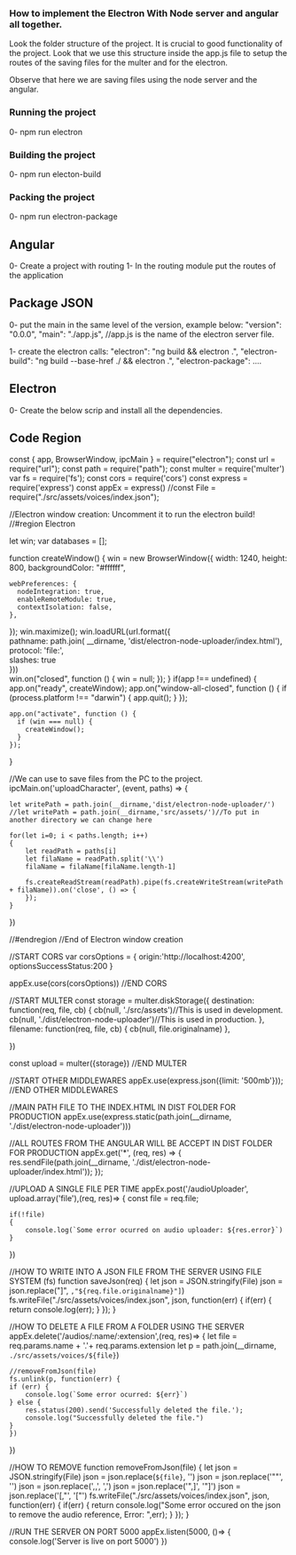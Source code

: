 ### How to implement the Electron With Node server and angular all together.

Look the folder structure of the project. It is crucial to good functionality of the project. 
Look that we use this structure inside the app.js file to setup the routes of the saving files
for the multer and for the electron.

Observe that here we are saving files using the node server and the angular.

### Running the project
0- npm run electron

### Building the project
0- npm run electon-build

### Packing the project
0- npm run electron-package

## Angular
0- Create a project with routing
1- In the routing module put the routes of the application


## Package JSON
0- put the main in the same level of the version, example below:
  "version": "0.0.0",
  "main": "./app.js", //app.js is the name of the electron server file.

1- create the electron calls:
    "electron": "ng build && electron .",
    "electron-build": "ng build --base-href ./ && electron .",
    "electron-package": ....
## Electron
0- Create the below scrip and install all the dependencies.

## Code Region 
const { app, BrowserWindow, ipcMain } = require("electron");
const url = require("url");
const path = require("path");
const multer = require('multer')
var fs = require('fs');
const cors = require('cors')
const express = require('express')
const appEx = express()
//const File = require("./src/assets/voices/index.json"); 



//Electron window creation: Uncomment it to run the electron build!
//#region Electron


let win;
var databases = [];

function createWindow() {
  win = new BrowserWindow({
    width: 1240,
    height: 800,
    backgroundColor: "#ffffff",

    webPreferences: {
      nodeIntegration: true,
      enableRemoteModule: true,
      contextIsolation: false,
    },
  });
  win.maximize();
  win.loadURL(url.format({      
    pathname: path.join(
        __dirname,
        'dist/electron-node-uploader/index.html'),       
    protocol: 'file:',      
    slashes: true     
}))   
  win.on("closed", function () {
    win = null;
  });
}
if(app !== undefined)
{
    app.on("ready", createWindow);
    app.on("window-all-closed", function () {
      if (process.platform !== "darwin") {
        app.quit();
      }
    }); 
    
    app.on("activate", function () {
      if (win === null) {
        createWindow();
      }
    });
}

//We can use to save files from the PC to the project.
ipcMain.on('uploadCharacter', (event, paths) => {

    let writePath = path.join(__dirname,'dist/electron-node-uploader/')
    //let writePath = path.join(__dirname,'src/assets/')//To put in another directory we can change here

    for(let i=0; i < paths.length; i++)
    {
        let readPath = paths[i]
        let filaName = readPath.split('\\')
        filaName = filaName[filaName.length-1]

        fs.createReadStream(readPath).pipe(fs.createWriteStream(writePath + filaName)).on('close', () => {
        });
    }
})
 
//#endregion
//End of Electron window creation


//START CORS
var corsOptions =
{
    origin:'http://localhost:4200',
    optionsSuccessStatus:200
}

appEx.use(cors(corsOptions))
//END CORS


//START MULTER
const storage = multer.diskStorage({
  destination: function(req, file, cb)
  { 
        cb(null, './src/assets')//This is used in development.
        cb(null, './dist/electron-node-uploader')//This is used in production.
  },
  filename: function(req, file, cb)
  {
        cb(null, file.originalname)
  },

})

const upload = multer({storage})
//END MULTER

//START OTHER MIDDLEWARES
appEx.use(express.json({limit: '500mb'}));
//END OTHER MIDDLEWARES

//MAIN PATH FILE TO THE INDEX.HTML IN DIST FOLDER FOR PRODUCTION
appEx.use(express.static(path.join(__dirname, './dist/electron-node-uploader')))


//ALL ROUTES FROM THE ANGULAR WILL BE ACCEPT IN DIST FOLDER FOR PRODUCTION
appEx.get('*', (req, res) => {
    res.sendFile(path.join(__dirname, './dist/electron-node-uploader/index.html'));
  });


//UPLOAD A SINGLE FILE PER TIME
appEx.post('/audioUploader', upload.array('file'),(req, res)=>
{
    const file = req.file;

    if(!file)
    {
        console.log(`Some error ocurred on audio uploader: ${res.error}`)
    }
  
})

//HOW TO WRITE INTO A JSON FILE FROM THE SERVER USING FILE SYSTEM (fs)
function saveJson(req)
{
    let json = JSON.stringify(File)
    json = json.replace("]", `,"${req.file.originalname}"]`)
    fs.writeFile("./src/assets/voices/index.json", json, function(err) {
        if(err) {
            return console.log(err);
        }
    }); 
}

//HOW TO DELETE A FILE FROM A FOLDER USING THE SERVER
appEx.delete('/audios/:name/:extension',(req, res)=>
{ 
    let file = req.params.name + '.'+ req.params.extension
    let p = path.join(__dirname, `./src/assets/voices/${file}`)
    
    //removeFromJson(file)
    fs.unlink(p, function(err) {
    if (err) {
        console.log(`Some error ocurred: ${err}`)
    } else {
        res.status(200).send('Successfully deleted the file.');
        console.log("Successfully deleted the file.")
    }
    })  
  
})


//HOW TO REMOVE
function removeFromJson(file)
{
    let json = JSON.stringify(File)
    json = json.replace(`${file}`, '')
    json = json.replace('""', '')
    json = json.replace(',,', ',')
    json = json.replace('",]', '"]')
    json = json.replace('[,"', '["')
    fs.writeFile("./src/assets/voices/index.json", json, function(err) {
        if(err) {
            return console.log("Some error occured on the json to remove the audio reference, Error: ",err);
        }
    }); 
}

//RUN THE SERVER ON PORT 5000
appEx.listen(5000, ()=>
{
    console.log('Server is live on port 5000')
})
